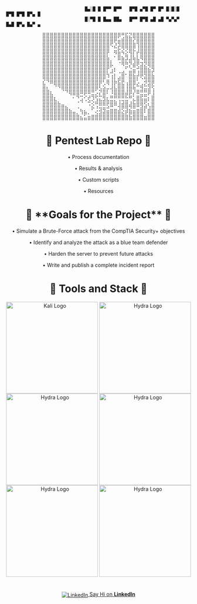 ```
                              █▄░█ █ █▀▀ █▀▀   █▀█ ▄▀█ █▀ █▀ █░█░█ █▀█ █▀█ █▀▄ █
                              █░▀█ █ █▄▄ ██▄   █▀▀ █▀█ ▄█ ▄█ ▀▄▀▄▀ █▄█ █▀▄ █▄▀ ▄
```
<div align="center">
<pre>
⣿⣿⣿⣿⣿⣿⣿⣿⣿⣿⣿⣿⣿⣿⣿⣿⣿⣿⣿⣿⡿⢛⣯⣝⣿⣿⣿⣿⣿⣿
⣿⣿⣿⣿⣿⣿⣿⣿⣿⣿⣿⣿⣿⣿⣿⣿⣿⣿⣿⢟⣶⣿⣿⣿⣎⣿⣿⣿⣿⣿
⣿⣿⣿⣿⣿⣿⣿⣿⣿⣿⣿⣿⣿⣿⣿⣿⣿⣿⠑⠮⣞⢿⢿⣿⡿⢸⣿⣿⣿⣿
⣿⣿⣿⣿⣿⣿⣿⣿⣿⣿⣿⣿⣿⣿⣿⣿⣿⡟⠀⠻⣷⠳⣕⢻⡏⡞⣿⣿⣿⣿
⣿⣿⣿⣿⣿⣿⣿⣿⣿⣿⣿⣿⣿⣿⣿⣿⣿⣷⡀⠁⠿⣷⡽⣼⢷⣧⠻⣿⣿⣿
⣿⣿⣿⣿⣿⣿⣿⣿⣿⣿⣿⣿⣿⣿⣿⣿⣿⣿⡧⠀⠈⠻⣛⡝⣾⢟⣽⣝⢿⣿
⣿⣿⣿⣿⣿⣿⣿⣿⣿⣿⣿⣿⣿⣿⣿⣿⣿⡏⣰⠇⢀⣠⠁⣬⣶⢩⣿⣿⣷⡽
⣿⣿⣿⣿⣿⣿⣿⣿⣿⣿⣿⣿⣿⣿⣿⣿⣿⠹⢰⡇⣠⣿⠁⣿⣷⡞⢟⣽⣿⣷
⣎⠙⠿⣿⣿⣿⣿⣿⣿⣿⣿⣿⣿⣿⣿⡿⢃⢿⢸⡷⣯⣟⢠⣿⣿⡡⢀⡺⣻⡿
⣿⣆⠀⠈⠙⢿⣿⣿⣿⣿⣿⣿⣿⣿⡿⣣⣵⡤⢼⣧⣿⣿⢸⣿⢷⣉⣻⣭⣽⢫
⣿⣿⣧⠀⠀⠀⠈⠻⠿⣿⣛⢟⢛⣭⣔⣎⣿⠃⣘⣿⣿⣿⡾⣟⡎⣛⣭⣭⠟⣸
⣿⣿⣿⣧⡀⠀⠀⠀⠁⢈⢴⠡⣫⢜⣱⣦⣽⣧⣭⣍⢩⢭⣭⢉⡦⣿⣷⣶⠇⣿
⣿⣿⣿⣿⣿⣶⣄⠀⠀⢀⠀⠀⠐⣕⢩⣛⣛⣫⠿⠛⢼⣿⣿⢾⣿⠿⣻⣵⢣⣿
⣿⣿⣿⣿⣿⣿⣿⣷⣤⡀⢳⣦⡀⠁⢔⣺⣽⣶⣿⣿⣾⣕⡾⣷⣶⣿⣿⠇⣿⣿
⣿⣿⣿⣿⣿⣿⣿⣿⣿⣿⣦⣥⣶⣿⣿⣿⣿⣿⣿⣿⣿⣿⣿⣷⣿⣿⣿⣶⣿⣿
</pre>
</div>
<h1 align="center">🧪 Pentest Lab Repo 🧪 </h1>

<div align="center">
  <p>• Process documentation</p>
  <p>• Results & analysis</p>
  <p>• Custom scripts</p>
  <p>• Resources</p>
</div>
<h1 align="center">🎯 **Goals for the Project** 🎯 </h1>
<div align="center">
  <p>• Simulate a Brute-Force attack from the CompTIA Security+ objectives</p>
  <p>• Identify and analyze the attack as a blue team defender</p>
  <p>• Harden the server to prevent future attacks</p>
  <p>• Write and publish a complete incident report</p>
</div> 

<h1  align="center" >🔧 Tools and Stack 🔧</h1>
<div  align="center">
  <img src="https://upload.wikimedia.org/wikipedia/commons/2/2b/Kali-dragon-icon.svg" alt="Kali Logo" style="vertical-align:middle; width: 250px; height: 250px;" />
  <img src="https://www.kali.org/tools/hydra/images/hydra-logo.svg" alt="Hydra Logo" style="vertical-align:middle; width: 250px; height: 250px;" />
  <img src="https://swimburger.net/media/ppnn3pcl/azure.png" alt="Hydra Logo" style="vertical-align:middle; width: 250px; height: 250px;" />
  <img src="https://upload.wikimedia.org/wikipedia/commons/7/73/Logo_nmap.png" alt="Hydra Logo" style="vertical-align:middle;width: 250px; height: 250px;" />
  <img src="https://upload.wikimedia.org/wikipedia/commons/thumb/f/ff/VirtualBox_2024_Logo.svg/1200px-VirtualBox_2024_Logo.svg.png" alt="Hydra Logo" style="vertical-align:middle;width: 250px; height: 250px;" />
  <img src="https://upload.wikimedia.org/wikipedia/commons/c/c3/Python-logo-notext.svg" alt="Hydra Logo" style="vertical-align:middle;width: 250px; height: 250px;" />
  
</div>

<h1> </h1>
<p align="center">
  <a href="https://www.linkedin.com/in/jacobbria" target="_blank">
    <img src="https://cdn-icons-png.flaticon.com/24/174/174857.png" alt="LinkedIn" style="vertical-align:middle" />
     Say Hi on <strong>LinkedIn</strong>
  </a>
</p>
